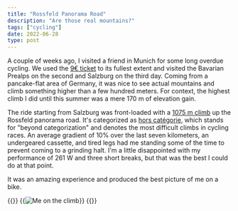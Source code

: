 ```yaml
---
title: "Rossfeld Panorama Road"
description: "Are those real mountains?"
tags: ["cycling"]
date: 2022-06-28
type: post
---
```

A couple of weeks ago, I visited a friend in Munich for some long overdue cycling. We used the [9€ ticket](https://en.wikipedia.org/wiki/9-Euro-Ticket) to its fullest extent and visited the Bavarian Prealps on the second and Salzburg on the third day. Coming from a pancake-flat area of Germany, it was nice to see actual mountains and climb something higher than a few hundred meters. For context, the highest climb I did until this summer was a mere 170 m of elevation gain.

The ride starting from Salzburg was front-loaded with a [1075 m climb](https://www.strava.com/segments/4413657) up the Rossfeld panorama road. It's categorized as [hors catégorie](https://en.wikipedia.org/wiki/Hors_cat%C3%A9gorie), which stands for "beyond categorization" and denotes the most difficult climbs in cycling races. An average gradient of 10% over the last seven kilometers, an undergeared cassette, and tired legs had me standing some of the time to prevent coming to a grinding halt. I'm a little disappointed with my performance of 261 W and three short breaks, but that was the best I could do at that point.

It was an amazing experience and produced the best picture of me on a bike.

{{<escape>}}
  {{<image src="img/watzmann.jpg" alt="Me on the climb">}}
{{</escape>}}
